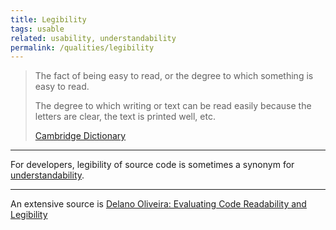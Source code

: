 ```yaml
---
title: Legibility
tags: usable
related: usability, understandability
permalink: /qualities/legibility
---
```


>The fact of being easy to read, or the degree to which something is easy to read.
>
>The degree to which writing or text can be read easily because the letters are clear, the text is printed well, etc. 
>
>[Cambridge Dictionary](https://dictionary.cambridge.org/dictionary/english/legibility)

<hr>

For developers, legibility of source code is sometimes a synonym for [understandability](/qualities/understandability).

<hr>

An extensive source is [Delano Oliveira: Evaluating Code Readability and Legibility](https://arxiv.org/pdf/2110.00785.pdf)

